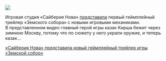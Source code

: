 <!--2025-07-29 12:55:56-->
<div class="yb">
  <div class="rss habr"><img src="https://habrastorage.org/getpro/habr/upload_files/b8d/3d0/fd1/b8d3d0fd1c076a1a50a3770333c49f27.jpg" /><p>Игровая студия «Сайберия Нова» <a href="https://t.me/smuta_games/339" rel="noopener noreferrer nofollow">представила</a> первый геймплейный трейлер «Земского собора» с&nbsp;новыми игровыми механиками. В&nbsp;представленном видео главный герой игры казак Кирша бежит через зимнюю Москву, потому что&nbsp;по&nbsp;сюжету у&nbsp;него украли оружие, и теперь казак... <p class="titl"><a href="https://habr.com/ru/news/932108/?utm_source=habrahabr&utm_medium=rss&utm_campaign=932108">«Сайберия Нова» представила новый геймплейный трейлер игры «Земской собор»</a></p></div>
</div>
